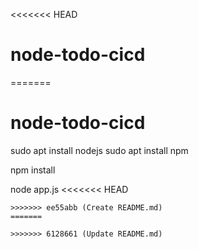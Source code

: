 <<<<<<< HEAD
# node-todo-cicd
=======
# node-todo-cicd

sudo apt install nodejs
sudo apt install npm


npm install

node app.js
<<<<<<< HEAD
```
>>>>>>> ee55abb (Create README.md)
=======

>>>>>>> 6128661 (Update README.md)
